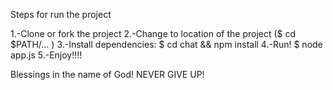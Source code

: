 Steps for run the project

1.-Clone or fork the project 
2.-Change to location of the project ($ cd $PATH/... )
3.-Install dependencies: $ cd chat && npm install
4.-Run! $ node app.js
5.-Enjoy!!!!


Blessings in the name of God!
NEVER GIVE UP!
